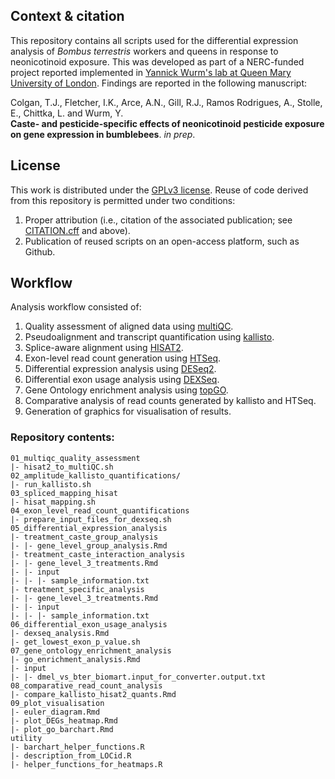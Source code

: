 ## Context & citation

This repository contains all scripts used for the differential expression analysis of _Bombus terrestris_ workers and queens in response to neonicotinoid exposure. This was developed as part of a NERC-funded project reported implemented in [Yannick Wurm's lab at Queen Mary University of London](http://wurmlab.com). Findings are reported in the following manuscript: 

Colgan, T.J., Fletcher, I.K., Arce, A.N., Gill, R.J., Ramos Rodrigues, A., Stolle, E., Chittka, L. and Wurm, Y.  
**Caste- and pesticide-specific effects of neonicotinoid pesticide exposure on gene expression in bumblebees**. *in prep*.  

## License

This work is distributed under the [GPLv3 license](LICENSE). Reuse of code derived from this repository is permitted under two conditions: 
1) Proper attribution (i.e., citation of the associated publication; see [CITATION.cff](CITATION.cff) and above).
2) Publication of reused scripts on an open-access platform, such as Github.  

## Workflow

Analysis workflow consisted of:  
1. Quality assessment of aligned data using [multiQC](https://multiqc.info/).  
2. Pseudoalignment and transcript quantification using [kallisto](https://pachterlab.github.io/kallisto/).     
3. Splice-aware alignment using [HISAT2](https://ccb.jhu.edu/software/hisat2/index.shtml).  
4. Exon-level read count generation using [HTSeq](https://htseq.readthedocs.io/).      
5. Differential expression analysis using [DESeq2](https://www.bioconductor.org/packages/release/bioc/html/DESeq2.html).    
6. Differential exon usage analysis using [DEXSeq](https://bioconductor.org/packages/release/bioc/html/DEXSeq.html).     
7. Gene Ontology enrichment analysis using [topGO](https://bioconductor.org/packages/release/bioc/html/topGO.html).   
8. Comparative analysis of read counts generated by kallisto and HTSeq.  
9. Generation of graphics for visualisation of results.  

### Repository contents:  
```
01_multiqc_quality_assessment
|- hisat2_to_multiQC.sh
02_amplitude_kallisto_quantifications/
|- run_kallisto.sh
03_spliced_mapping_hisat
|- hisat_mapping.sh
04_exon_level_read_count_quantifications
|- prepare_input_files_for_dexseq.sh
05_differential_expression_analysis
|- treatment_caste_group_analysis  
|- |- gene_level_group_analysis.Rmd
|- treatment_caste_interaction_analysis
|- |- gene_level_3_treatments.Rmd
|- |- input  
|- |- |- sample_information.txt
|- treatment_specific_analysis
|- |- gene_level_3_treatments.Rmd
|- |- input  
|- |- |- sample_information.txt
06_differential_exon_usage_analysis
|- dexseq_analysis.Rmd
|- get_lowest_exon_p_value.sh
07_gene_ontology_enrichment_analysis
|- go_enrichment_analysis.Rmd
|- input
|- |- dmel_vs_bter_biomart.input_for_converter.output.txt
08_comparative_read_count_analysis
|- compare_kallisto_hisat2_quants.Rmd
09_plot_visualisation
|- euler_diagram.Rmd
|- plot_DEGs_heatmap.Rmd
|- plot_go_barchart.Rmd
utility
|- barchart_helper_functions.R
|- description_from_LOCid.R
|- helper_functions_for_heatmaps.R
```

